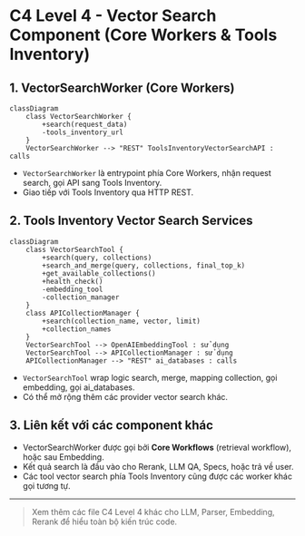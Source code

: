# C4 Level 4 - Vector Search Component (Core Workers & Tools Inventory)

## 1. VectorSearchWorker (Core Workers)
```mermaid
classDiagram
    class VectorSearchWorker {
        +search(request_data)
        -tools_inventory_url
    }
    VectorSearchWorker --> "REST" ToolsInventoryVectorSearchAPI : calls
```
- `VectorSearchWorker` là entrypoint phía Core Workers, nhận request search, gọi API sang Tools Inventory.
- Giao tiếp với Tools Inventory qua HTTP REST.

## 2. Tools Inventory Vector Search Services
```mermaid
classDiagram
    class VectorSearchTool {
        +search(query, collections)
        +search_and_merge(query, collections, final_top_k)
        +get_available_collections()
        +health_check()
        -embedding_tool
        -collection_manager
    }
    class APICollectionManager {
        +search(collection_name, vector, limit)
        +collection_names
    }
    VectorSearchTool --> OpenAIEmbeddingTool : sử dụng
    VectorSearchTool --> APICollectionManager : sử dụng
    APICollectionManager --> "REST" ai_databases : calls
```
- `VectorSearchTool` wrap logic search, merge, mapping collection, gọi embedding, gọi ai_databases.
- Có thể mở rộng thêm các provider vector search khác.

## 3. Liên kết với các component khác
- VectorSearchWorker được gọi bởi **Core Workflows** (retrieval workflow), hoặc sau Embedding.
- Kết quả search là đầu vào cho Rerank, LLM QA, Specs, hoặc trả về user.
- Các tool vector search phía Tools Inventory cũng được các worker khác gọi tương tự.

---

> Xem thêm các file C4 Level 4 khác cho LLM, Parser, Embedding, Rerank để hiểu toàn bộ kiến trúc code. 